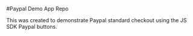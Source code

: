 #Paypal Demo App Repo

This was created to demonstrate Paypal standard checkout using the JS SDK Paypal buttons.

